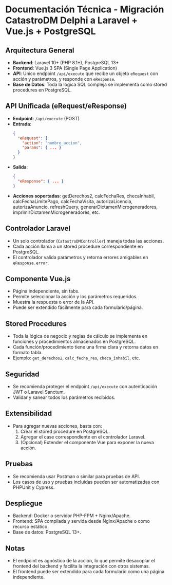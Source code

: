 # Documentación Técnica - Migración CatastroDM Delphi a Laravel + Vue.js + PostgreSQL

## Arquitectura General
- **Backend**: Laravel 10+ (PHP 8.1+), PostgreSQL 13+
- **Frontend**: Vue.js 3 SPA (Single Page Application)
- **API**: Único endpoint `/api/execute` que recibe un objeto `eRequest` con acción y parámetros, y responde con `eResponse`.
- **Base de Datos**: Toda la lógica SQL compleja se implementa como stored procedures en PostgreSQL.

## API Unificada (eRequest/eResponse)
- **Endpoint**: `/api/execute` (POST)
- **Entrada**:
  ```json
  {
    "eRequest": {
      "action": "nombre_accion",
      "params": { ... }
    }
  }
  ```
- **Salida**:
  ```json
  {
    "eResponse": { ... }
  }
  ```
- **Acciones soportadas**: getDerechos2, calcFechaRes, checaInhabil, calcFechaLimitePago, calcFechaVisita, autorizaLicencia, autorizaAnuncio, refreshQuery, generarDictamenMicrogeneradores, imprimirDictamenMicrogeneradores, etc.

## Controlador Laravel
- Un solo controlador (`CatastroDMController`) maneja todas las acciones.
- Cada acción llama a un stored procedure correspondiente en PostgreSQL.
- El controlador valida parámetros y retorna errores amigables en `eResponse.error`.

## Componente Vue.js
- Página independiente, sin tabs.
- Permite seleccionar la acción y los parámetros requeridos.
- Muestra la respuesta o error de la API.
- Puede ser extendido fácilmente para cada formulario/página.

## Stored Procedures
- Toda la lógica de negocio y reglas de cálculo se implementa en funciones y procedimientos almacenados en PostgreSQL.
- Cada función/procedimiento tiene una firma clara y retorna datos en formato tabla.
- Ejemplo: `get_derechos2`, `calc_fecha_res`, `checa_inhabil`, etc.

## Seguridad
- Se recomienda proteger el endpoint `/api/execute` con autenticación JWT o Laravel Sanctum.
- Validar y sanear todos los parámetros recibidos.

## Extensibilidad
- Para agregar nuevas acciones, basta con:
  1. Crear el stored procedure en PostgreSQL.
  2. Agregar el case correspondiente en el controlador Laravel.
  3. (Opcional) Extender el componente Vue para exponer la nueva acción.

## Pruebas
- Se recomienda usar Postman o similar para pruebas de API.
- Los casos de uso y pruebas incluidas pueden ser automatizadas con PHPUnit y Cypress.

## Despliegue
- Backend: Docker o servidor PHP-FPM + Nginx/Apache.
- Frontend: SPA compilada y servida desde Nginx/Apache o como recurso estático.
- Base de datos: PostgreSQL 13+.

## Notas
- El endpoint es agnóstico de la acción, lo que permite desacoplar el frontend del backend y facilita la integración con otros sistemas.
- El frontend puede ser extendido para cada formulario como una página independiente.
